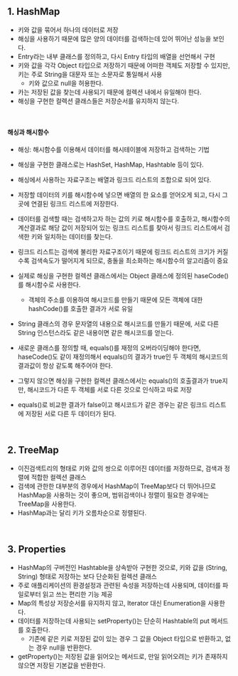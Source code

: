 ## 1. HashMap
- 키와 값을 묶어서 하나의 데이터로 저장
- 해싱을 사용하기 때문에 많은 양의 데이터를 검색하는데 있어 뛰어난 성능을 보인다.
- Entry라는 내부 클래스를 정의하고, 다시 Entry 타입의 배열을 선언해서 구현
- 키와 값을 각각 Object 타입으로 저장하기 때문에 어떠한 객체도 저장할 수 있지만, 키는 주로 String을 대문자 또는 소문자로 통일해서 사용
    - 키와 값으로 null을 허용한다.
- 카는 저장된 값을 찾는데 사용되기 때문에 컬렉션 내에서 유일해야 한다.
- 해싱을 구현한 컬렉션 클래스들은 저장순서를 유지하지 않는다.

<br>

#### 해싱과 해시함수
- 해싱: 해시함수를 이용해서 데이터를 해시테이블에 저장하고 검색하는 기법
- 해싱을 구현한 클래스로는 HashSet, HashMap, Hashtable 등이 있다.
- 해싱에서 사용하는 자료구조는 배열과 링크드 리스트의 조합으로 되어 있다.


- 저장할 데이터의 키를 해시함수에 넣으면 배열의 한 요소를 얻어오게 되고, 다시 그곳에 연결된 링크드 리스트에 저장한다.
- 데이터를 검색할 때는 검색하고자 하는 값의 키로 해시함수를 호출하고, 해시함수의 계산결과로 해당 값이 저장되어 있는 링크드 리스트를 찾아서
  링크드 리스트에서 검색한 키와 일치하는 데이터를 찾는다.


- 링크드 리스트는 검색에 불리한 자료구조이기 때문에 링크드 리스트의 크기가 커질수록 검색속도가 떨어지게 되므로, 충돌을 최소화하는 해시함수의 알고리즘이 중요
- 실제로 해싱을 구현한 컬렉션 클래스에서는 Object 클래스에 정의된 haseCode()를 해시함수로 사용한다.
    - 객체의 주소를 이용하여 해시코드를 만들기 때문에 모든 객체에 대한 hashCode()를 호출한 결과가 서로 유일
- String 클래스의 경우 문자열의 내용으로 해시코드를 만들기 때문에, 서로 다른 String 인스턴스라도 같은 내용이면 같은 해시코드를 얻는다.


- 새로운 클래스를 정의할 때, equals()를 재정의 오버라이딩해야 한다면, haseCode()도 같이 재정의해서 equals()의 결과가 true인 두 객체의 해시코드의
  결과값이 항상 같도록 해주어야 한다.
- 그렇지 않으면 해싱을 구현한 컬렉션 클래스에서는 equals()의 호출결과가 true지만, 해시코드가 다른 두 객체를 서로 다른 것으로 인식하고 따로 저장
- equals()로 비교한 결과가 false이고 해시코드가 같은 경우는 같은 링크드 리스트에 저장된 서로 다른 두 데이터가 된다.

<br>

## 2. TreeMap
- 이진검색트리의 형태로 키와 값의 쌍으로 이루어진 데이터를 저장하므로, 검색과 정렬에 적합한 컬렉션 클래스
- 검색에 관한한 대부분의 경우에서 HashMap이 TreeMap보다 더 뛰어나므로 HashMap을 사용하는 것이 좋으며, 범위검색이나 정렬이 필요한 경우에는 TreeMap을 사용한다.
- HashMap과는 달리 키가 오름차순으로 정렬된다.

<br>

## 3. Properties
- HashMap의 구버전인 Hashtable을 상속받아 구현한 것으로, 키와 값을 (String, String) 형태로 저장하는 보다 단순화된 컬렉션 클래스
- 주로 애플리케이션의 환경설정과 관련된 속성을 저장하는데 사용되며, 데이터를 파일로부터 읽고 쓰는 편리한 기능 제공
- Map의 특성상 저장순서를 유지하지 않고, Iterator 대신 Enumeration을 사용한다.
- 데이터를 저장하는데 사용되는 setProperty()는 단순히 Hashtable의 put 메서드를 호출한다.
    - 기존에 같은 키로 저장된 값이 있는 경우 그 값을 Object 타입으로 반환하고, 없는 경우 null을 반환한다.
- getProperty()는 저장된 값을 읽어오는 메서드로, 만일 읽어오려는 키가 존재하지 않으면 저장된 기본값을 반환한다.